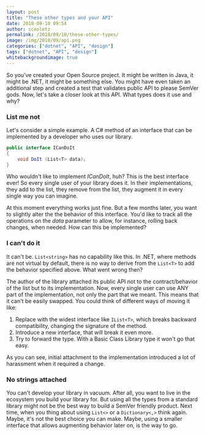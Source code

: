 ```yaml
---
layout: post
title: "These other types and your API"
date: 2018-09-10 09:54
author: scooletz
permalink: /2018/09/10/these-other-types/
image: /img/2018/09/api.png
categories: ["dotnet", "API", "design"]
tags: ["dotnet", "API", "design"]
whitebackgroundimage: true
---
```


So you've created your Open Source project. It might be written in Java, it might be .NET, it might be something else. You might have even taken an additional step and created a test that validates public API to please SemVer gods. Now, let's take a closer look at this API. What types does it use and why?

### List me not

Let's consider a simple example. A C# method of an interface that can be implemented by a developer who uses our library.

```csharp
public interface ICanDoIt
{
    void DoIt (List<T> data);
}
```

Who wouldn't like to implement *ICanDoIt*, huh? This is the best interface ever! So every single user of your library does it. In their implementations, they add to the list, they remove from the list, they augment it in every single way you can imagine.

At this moment everything works just fine. But a few months later, you want to slightly alter the the behavior of this interface. You'd like to track all the operations on the *data* parameter to allow, for instance, rolling back changes, when needed. How can this be implemented?

### I can't do it

It can't be. `List<string>` has no capability like this. In .NET, where methods are not virtual by default, there is no way to derive from the `List<T>` to add the behavior specified above. What went wrong then?

The author of the library attached its public API not to the contract/behavior of the list but to its implementation. Now, every single user can use ANY part of the implementation, not only the part that we meant. This means that it can't be easily swapped. You could think of different ways of moving it like:

1. Replace with the widest interface like `IList<T>`, which breaks backward compatibility, changing the signature of the method.
1. Introduce a new interface, that will break it even more.
1. Try to forward the type. With a Basic Class Library type it won't go that easy.

As you can see, initial attachment to the implementation introduced a lot of harassment when it required a change.

### No strings attached

You can't develop your library in vacuum. After all, you want to live in the ecosystem you build your library for. But using all the types from a standard library might not be the best way to build a SemVer friendly product. Next time, when you thing about using `List<>` or a `Dictionary<,>` think again. Maybe, it's not the best choice you can make. Maybe, using a smaller interface that allows augmenting behavior later on, is the way to go.
